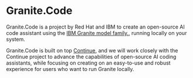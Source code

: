 # Granite.Code

Granite.Code is a project by Red Hat and IBM to create an open-source
AI code assistant using the [IBM Granite model family.](https://www.ibm.com/granite),
running locally on your system.

Granite.Code is built on top [Continue](https://github.com/continuedev/continue),
and we will work closely with the Continue project to advance the capabilities
of open-source AI coding assistants, while focusing on creating on an easy-to-use
and robust experience for users who want to run Granite locally.

